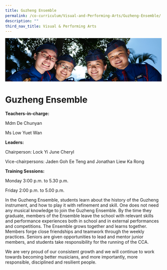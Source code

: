 ```yaml
---
title: Guzheng Ensemble
permalink: /co-curriculum/Visual-and-Performing-Arts/Guzheng-Ensemble/
description: ""
third_nav_title: Visual & Performing Arts
---
```

![](/images/CCA.jpg)

Guzheng Ensemble
================

<b> Teachers-in-charge: </b>

Mdm De Chunyan

Ms Low Yuet Wan

  

<b> Leaders: </b>

Chairperson: Lock Yi June Cheryl

Vice-chairpersons: Jaden Goh Ee Teng and Jonathan Liew Ka Rong

  

<b> Training Sessions: </b>

Monday 3:00 p.m. to 5.30 p.m.

Friday 2:00 p.m. to 5.00 p.m.

  

In the Guzheng Ensemble, students learn about the history of the Guzheng instrument, and how to play it with refinement and skill. One does not need any musical knowledge to join the Guzheng Ensemble. By the time they graduate, members of the Ensemble leave the school with relevant skills and performance experiences both in school and in external performances and competitions. The Ensemble grows together and learns together. Members forge close friendships and teamwork through the weekly practices. Seniors are given opportunities to lead and mentor junior members, and students take responsibility for the running of the CCA.  

We are very proud of our consistent growth and we will continue to work towards becoming better musicians, and more importantly, more responsible, disciplined and resilient people.